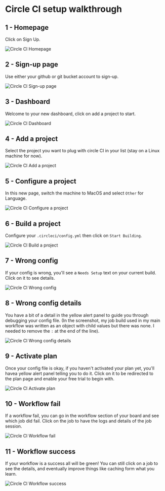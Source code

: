 # Circle CI setup walkthrough

## 1 - Homepage
Click on Sign Up.

![Circle CI Homepage](https://github.com/SBats/tns-circleci-example/blob/master/circle-ci-setup/001-circleci-home.png?raw=true)

## 2 - Sign-up page
Use either your github or git bucket account to sign-up.

![Circle CI Sign-up page](https://github.com/SBats/tns-circleci-example/blob/master/circle-ci-setup/002-circleci-signup.png?raw=true)

## 3 - Dashboard
Welcome to your new dashboard, click on add a project to start.

![Circle CI Dashboard](https://github.com/SBats/tns-circleci-example/blob/master/circle-ci-setup/003-circleci-board.png?raw=true)

## 4 - Add a project
Select the project you want to plug with circle CI in your list (stay on a Linux machine for now).

![Circle CI Add a project](https://github.com/SBats/tns-circleci-example/blob/master/circle-ci-setup/004-circleci-add-project.png?raw=true)

## 5 - Configure a project
In this new page, switch the machine to MacOS and select `Other` for Language.

![Circle CI Configure a project](https://github.com/SBats/tns-circleci-example/blob/master/circle-ci-setup/005-circleci-configure-project.png?raw=true)

## 6 - Build a project
Configure your `.circleci/config.yml` then click on `Start Building`.

![Circle CI Build a project](https://github.com/SBats/tns-circleci-example/blob/master/circle-ci-setup/006-circleci-build-project.png?raw=true)

## 7 - Wrong config
If your config is wrong, you'll see a `Needs Setup` text on your current build. Click on it to see details.

![Circle CI Wrong config](https://github.com/SBats/tns-circleci-example/blob/master/circle-ci-setup/007-circleci-wrong-config.png?raw=true)

## 8 - Wrong config details
You have a bit of a detail in the yellow alert panel to guide you through debugging your config file.
(In the screenshot, my job build used in my main workflow was written as an object with child values but there was none. I needed to remove the `:` at the end of the line).

![Circle CI Wrong config details](https://github.com/SBats/tns-circleci-example/blob/master/circle-ci-setup/008-circleci-wrong-config-details.png?raw=true)

## 9 - Activate plan
Once your config file is okay, if you haven't activated your plan yet, you'll havea yellow alert panel telling you to do it. Click on it to be redirected to the plan page and enable your free trial to begin with.

![Circle CI Activate plan](https://github.com/SBats/tns-circleci-example/blob/master/circle-ci-setup/009-circleci-plan-not-activated.png?raw=true)

## 10 - Workflow fail
If a workflow fail, you can go in the workflow section of your board and see which job did fail. Click on the job to have the logs and details of the job session.

![Circle CI Workflow fail](https://github.com/SBats/tns-circleci-example/blob/master/circle-ci-setup/010-circleci-workflow-fail.png?raw=true)

## 11 - Workflow success
If your workflow is a success all will be green! You can still click on a job to see the details, and eventually improve things like caching form what you learn.

![Circle CI Workflow success](https://github.com/SBats/tns-circleci-example/blob/master/circle-ci-setup/011-circleci-workflow-success.png?raw=true)
